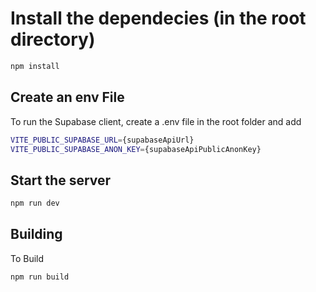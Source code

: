 # Install the dependecies (in the root directory)

```bash
npm install
```

## Create an env File

To run the Supabase client, create a .env file in the root folder and add 

```bash
VITE_PUBLIC_SUPABASE_URL={supabaseApiUrl}
VITE_PUBLIC_SUPABASE_ANON_KEY={supabaseApiPublicAnonKey}
```

## Start the server

```bash
npm run dev
```

## Building

To Build

```bash
npm run build
```


